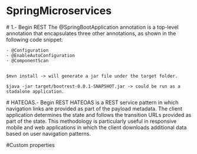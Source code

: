 # SpringMicroservices

# 1.- Begin REST
	The @SpringBootApplication annotation is a top-level annotation that encapsulates
	three other annotations, as shown in the following code snippet:

	- @Configuration
	- @EnableAutoConfiguration
	- @ComponentScan


	$mvn install -> will generate a jar file under the target folder.

	$java -jar target/bootrest-0.0.1-SNAPSHOT.jar -> could be run as a stadalone application.


# HATEOAS.- Begin REST
	HATEOAS is a REST service pattern in which navigation links are provided as part
	of the payload metadata. The client application determines the state and follows the
	transition URLs provided as part of the state. This methodology is particularly useful
	in responsive mobile and web applications in which the client downloads additional
	data based on user navigation patterns.


#Custom properties